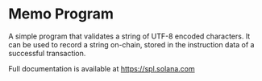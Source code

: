 # Memo Program

A simple program that validates a string of UTF-8 encoded characters.  It can be
used to record a string on-chain, stored in the instruction data of a successful
transaction.

Full documentation is available at https://spl.solana.com
